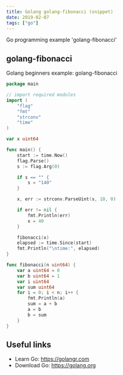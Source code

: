 ```yaml
---
title: Golang golang-fibonacci (snippet)
date: 2019-02-07
tags: ["go"]
---
```

Go programming example 'golang-fibonacci'


## golang-fibonacci

Golang beginners example: golang-fibonacci

```go
package main

// import required modules
import (
	"flag"
	"fmt"
	"strconv"
	"time"
)

var x uint64

func main() {
	start := time.Now()
	flag.Parse()
	s := flag.Arg(0)

	if s == "" {
		s = "140"
	}

	x, err := strconv.ParseUint(s, 10, 0)

	if err != nil {
		fmt.Println(err)
		x = 40
	}

	fibonacci(x)
	elapsed := time.Since(start)
	fmt.Println("\ntime:", elapsed)
}

func fibonacci(n uint64) {
	var a uint64 = 0
	var b uint64 = 1
	var i uint64
	var sum uint64
	for i = 0; i < n; i++ {
		fmt.Println(a)
		sum = a + b
		a = b
		b = sum
	}
}

```

## Useful links

- Learn Go: https://golangr.com
- Download Go: https://golang.org
